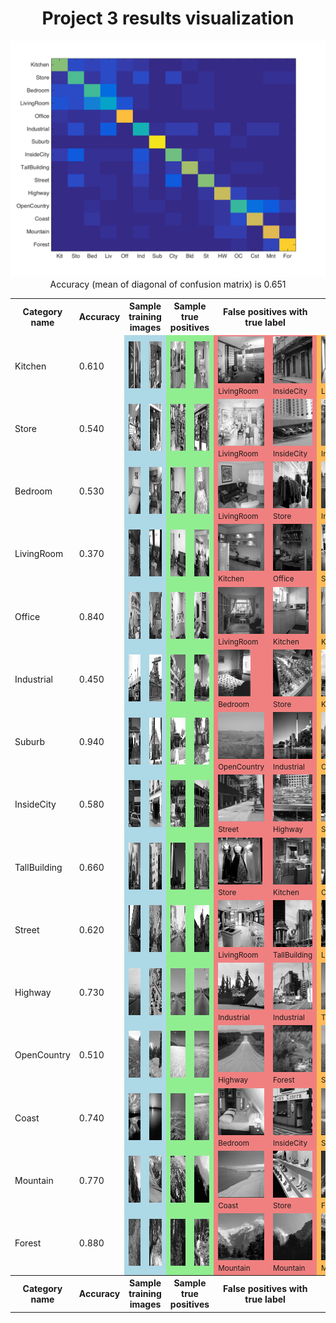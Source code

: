 <center>
<h1>Project 3 results visualization</h1>
<img src="confusion_matrix.png">

<br>
Accuracy (mean of diagonal of confusion matrix) is 0.651
<p>

<table border=0 cellpadding=4 cellspacing=1>
<tr>
<th>Category name</th>
<th>Accuracy</th>
<th colspan=2>Sample training images</th>
<th colspan=2>Sample true positives</th>
<th colspan=2>False positives with true label</th>
<th colspan=2>False negatives with wrong predicted label</th>
</tr>
<tr>
<td>Kitchen</td>
<td>0.610</td>
<td bgcolor=LightBlue><img src="thumbnails/Kitchen_image_0020.jpg" width=100 height=75></td>
<td bgcolor=LightBlue><img src="thumbnails/Kitchen_image_0100.jpg" width=100 height=75></td>
<td bgcolor=LightGreen><img src="thumbnails/Kitchen_image_0093.jpg" width=99 height=75></td>
<td bgcolor=LightGreen><img src="thumbnails/Kitchen_image_0129.jpg" width=100 height=75></td>
<td bgcolor=LightCoral><img src="thumbnails/LivingRoom_image_0078.jpg" width=113 height=75><br><small>LivingRoom</small></td>
<td bgcolor=LightCoral><img src="thumbnails/InsideCity_image_0041.jpg" width=75 height=75><br><small>InsideCity</small></td>
<td bgcolor=#FFBB55><img src="thumbnails/Kitchen_image_0183.jpg" width=100 height=75><br><small>LivingRoom</small></td>
<td bgcolor=#FFBB55><img src="thumbnails/Kitchen_image_0095.jpg" width=102 height=75><br><small>Store</small></td>
</tr>
<tr>
<td>Store</td>
<td>0.540</td>
<td bgcolor=LightBlue><img src="thumbnails/Store_image_0255.jpg" width=102 height=75></td>
<td bgcolor=LightBlue><img src="thumbnails/Store_image_0119.jpg" width=100 height=75></td>
<td bgcolor=LightGreen><img src="thumbnails/Store_image_0111.jpg" width=100 height=75></td>
<td bgcolor=LightGreen><img src="thumbnails/Store_image_0138.jpg" width=100 height=75></td>
<td bgcolor=LightCoral><img src="thumbnails/LivingRoom_image_0079.jpg" width=103 height=75><br><small>LivingRoom</small></td>
<td bgcolor=LightCoral><img src="thumbnails/InsideCity_image_0118.jpg" width=75 height=75><br><small>InsideCity</small></td>
<td bgcolor=#FFBB55><img src="thumbnails/Store_image_0147.jpg" width=101 height=75><br><small>Industrial</small></td>
<td bgcolor=#FFBB55><img src="thumbnails/Store_image_0074.jpg" width=54 height=75><br><small>InsideCity</small></td>
</tr>
<tr>
<td>Bedroom</td>
<td>0.530</td>
<td bgcolor=LightBlue><img src="thumbnails/Bedroom_image_0045.jpg" width=57 height=75></td>
<td bgcolor=LightBlue><img src="thumbnails/Bedroom_image_0149.jpg" width=77 height=75></td>
<td bgcolor=LightGreen><img src="thumbnails/Bedroom_image_0148.jpg" width=102 height=75></td>
<td bgcolor=LightGreen><img src="thumbnails/Bedroom_image_0163.jpg" width=100 height=75></td>
<td bgcolor=LightCoral><img src="thumbnails/LivingRoom_image_0092.jpg" width=101 height=75><br><small>LivingRoom</small></td>
<td bgcolor=LightCoral><img src="thumbnails/Store_image_0102.jpg" width=100 height=75><br><small>Store</small></td>
<td bgcolor=#FFBB55><img src="thumbnails/Bedroom_image_0130.jpg" width=132 height=75><br><small>Industrial</small></td>
<td bgcolor=#FFBB55><img src="thumbnails/Bedroom_image_0156.jpg" width=99 height=75><br><small>OpenCountry</small></td>
</tr>
<tr>
<td>LivingRoom</td>
<td>0.370</td>
<td bgcolor=LightBlue><img src="thumbnails/LivingRoom_image_0243.jpg" width=100 height=75></td>
<td bgcolor=LightBlue><img src="thumbnails/LivingRoom_image_0130.jpg" width=101 height=75></td>
<td bgcolor=LightGreen><img src="thumbnails/LivingRoom_image_0024.jpg" width=100 height=75></td>
<td bgcolor=LightGreen><img src="thumbnails/LivingRoom_image_0114.jpg" width=98 height=75></td>
<td bgcolor=LightCoral><img src="thumbnails/Kitchen_image_0182.jpg" width=100 height=75><br><small>Kitchen</small></td>
<td bgcolor=LightCoral><img src="thumbnails/Office_image_0140.jpg" width=103 height=75><br><small>Office</small></td>
<td bgcolor=#FFBB55><img src="thumbnails/LivingRoom_image_0063.jpg" width=115 height=75><br><small>Store</small></td>
<td bgcolor=#FFBB55><img src="thumbnails/LivingRoom_image_0078.jpg" width=113 height=75><br><small>Kitchen</small></td>
</tr>
<tr>
<td>Office</td>
<td>0.840</td>
<td bgcolor=LightBlue><img src="thumbnails/Office_image_0095.jpg" width=107 height=75></td>
<td bgcolor=LightBlue><img src="thumbnails/Office_image_0109.jpg" width=115 height=75></td>
<td bgcolor=LightGreen><img src="thumbnails/Office_image_0037.jpg" width=108 height=75></td>
<td bgcolor=LightGreen><img src="thumbnails/Office_image_0067.jpg" width=117 height=75></td>
<td bgcolor=LightCoral><img src="thumbnails/LivingRoom_image_0015.jpg" width=100 height=75><br><small>LivingRoom</small></td>
<td bgcolor=LightCoral><img src="thumbnails/Kitchen_image_0029.jpg" width=57 height=75><br><small>Kitchen</small></td>
<td bgcolor=#FFBB55><img src="thumbnails/Office_image_0127.jpg" width=119 height=75><br><small>Kitchen</small></td>
<td bgcolor=#FFBB55><img src="thumbnails/Office_image_0140.jpg" width=103 height=75><br><small>LivingRoom</small></td>
</tr>
<tr>
<td>Industrial</td>
<td>0.450</td>
<td bgcolor=LightBlue><img src="thumbnails/Industrial_image_0103.jpg" width=112 height=75></td>
<td bgcolor=LightBlue><img src="thumbnails/Industrial_image_0195.jpg" width=50 height=75></td>
<td bgcolor=LightGreen><img src="thumbnails/Industrial_image_0021.jpg" width=100 height=75></td>
<td bgcolor=LightGreen><img src="thumbnails/Industrial_image_0045.jpg" width=61 height=75></td>
<td bgcolor=LightCoral><img src="thumbnails/Bedroom_image_0117.jpg" width=52 height=75><br><small>Bedroom</small></td>
<td bgcolor=LightCoral><img src="thumbnails/Store_image_0030.jpg" width=100 height=75><br><small>Store</small></td>
<td bgcolor=#FFBB55><img src="thumbnails/Industrial_image_0035.jpg" width=77 height=75><br><small>Kitchen</small></td>
<td bgcolor=#FFBB55><img src="thumbnails/Industrial_image_0087.jpg" width=112 height=75><br><small>Store</small></td>
</tr>
<tr>
<td>Suburb</td>
<td>0.940</td>
<td bgcolor=LightBlue><img src="thumbnails/Suburb_image_0007.jpg" width=113 height=75></td>
<td bgcolor=LightBlue><img src="thumbnails/Suburb_image_0038.jpg" width=113 height=75></td>
<td bgcolor=LightGreen><img src="thumbnails/Suburb_image_0168.jpg" width=113 height=75></td>
<td bgcolor=LightGreen><img src="thumbnails/Suburb_image_0101.jpg" width=113 height=75></td>
<td bgcolor=LightCoral><img src="thumbnails/OpenCountry_image_0114.jpg" width=75 height=75><br><small>OpenCountry</small></td>
<td bgcolor=LightCoral><img src="thumbnails/Industrial_image_0115.jpg" width=94 height=75><br><small>Industrial</small></td>
<td bgcolor=#FFBB55><img src="thumbnails/Suburb_image_0164.jpg" width=113 height=75><br><small>OpenCountry</small></td>
<td bgcolor=#FFBB55><img src="thumbnails/Suburb_image_0013.jpg" width=113 height=75><br><small>InsideCity</small></td>
</tr>
<tr>
<td>InsideCity</td>
<td>0.580</td>
<td bgcolor=LightBlue><img src="thumbnails/InsideCity_image_0108.jpg" width=75 height=75></td>
<td bgcolor=LightBlue><img src="thumbnails/InsideCity_image_0148.jpg" width=75 height=75></td>
<td bgcolor=LightGreen><img src="thumbnails/InsideCity_image_0061.jpg" width=75 height=75></td>
<td bgcolor=LightGreen><img src="thumbnails/InsideCity_image_0040.jpg" width=75 height=75></td>
<td bgcolor=LightCoral><img src="thumbnails/Street_image_0055.jpg" width=75 height=75><br><small>Street</small></td>
<td bgcolor=LightCoral><img src="thumbnails/Highway_image_0029.jpg" width=75 height=75><br><small>Highway</small></td>
<td bgcolor=#FFBB55><img src="thumbnails/InsideCity_image_0124.jpg" width=75 height=75><br><small>Store</small></td>
<td bgcolor=#FFBB55><img src="thumbnails/InsideCity_image_0049.jpg" width=75 height=75><br><small>TallBuilding</small></td>
</tr>
<tr>
<td>TallBuilding</td>
<td>0.660</td>
<td bgcolor=LightBlue><img src="thumbnails/TallBuilding_image_0275.jpg" width=75 height=75></td>
<td bgcolor=LightBlue><img src="thumbnails/TallBuilding_image_0110.jpg" width=75 height=75></td>
<td bgcolor=LightGreen><img src="thumbnails/TallBuilding_image_0059.jpg" width=75 height=75></td>
<td bgcolor=LightGreen><img src="thumbnails/TallBuilding_image_0013.jpg" width=75 height=75></td>
<td bgcolor=LightCoral><img src="thumbnails/Store_image_0116.jpg" width=71 height=75><br><small>Store</small></td>
<td bgcolor=LightCoral><img src="thumbnails/Kitchen_image_0071.jpg" width=100 height=75><br><small>Kitchen</small></td>
<td bgcolor=#FFBB55><img src="thumbnails/TallBuilding_image_0084.jpg" width=75 height=75><br><small>Coast</small></td>
<td bgcolor=#FFBB55><img src="thumbnails/TallBuilding_image_0035.jpg" width=75 height=75><br><small>Industrial</small></td>
</tr>
<tr>
<td>Street</td>
<td>0.620</td>
<td bgcolor=LightBlue><img src="thumbnails/Street_image_0139.jpg" width=75 height=75></td>
<td bgcolor=LightBlue><img src="thumbnails/Street_image_0257.jpg" width=75 height=75></td>
<td bgcolor=LightGreen><img src="thumbnails/Street_image_0026.jpg" width=75 height=75></td>
<td bgcolor=LightGreen><img src="thumbnails/Street_image_0138.jpg" width=75 height=75></td>
<td bgcolor=LightCoral><img src="thumbnails/LivingRoom_image_0045.jpg" width=115 height=75><br><small>LivingRoom</small></td>
<td bgcolor=LightCoral><img src="thumbnails/TallBuilding_image_0022.jpg" width=75 height=75><br><small>TallBuilding</small></td>
<td bgcolor=#FFBB55><img src="thumbnails/Street_image_0013.jpg" width=75 height=75><br><small>LivingRoom</small></td>
<td bgcolor=#FFBB55><img src="thumbnails/Street_image_0145.jpg" width=75 height=75><br><small>Store</small></td>
</tr>
<tr>
<td>Highway</td>
<td>0.730</td>
<td bgcolor=LightBlue><img src="thumbnails/Highway_image_0166.jpg" width=75 height=75></td>
<td bgcolor=LightBlue><img src="thumbnails/Highway_image_0248.jpg" width=75 height=75></td>
<td bgcolor=LightGreen><img src="thumbnails/Highway_image_0044.jpg" width=75 height=75></td>
<td bgcolor=LightGreen><img src="thumbnails/Highway_image_0116.jpg" width=75 height=75></td>
<td bgcolor=LightCoral><img src="thumbnails/Industrial_image_0116.jpg" width=126 height=75><br><small>Industrial</small></td>
<td bgcolor=LightCoral><img src="thumbnails/Industrial_image_0106.jpg" width=100 height=75><br><small>Industrial</small></td>
<td bgcolor=#FFBB55><img src="thumbnails/Highway_image_0041.jpg" width=75 height=75><br><small>TallBuilding</small></td>
<td bgcolor=#FFBB55><img src="thumbnails/Highway_image_0029.jpg" width=75 height=75><br><small>InsideCity</small></td>
</tr>
<tr>
<td>OpenCountry</td>
<td>0.510</td>
<td bgcolor=LightBlue><img src="thumbnails/OpenCountry_image_0247.jpg" width=75 height=75></td>
<td bgcolor=LightBlue><img src="thumbnails/OpenCountry_image_0168.jpg" width=75 height=75></td>
<td bgcolor=LightGreen><img src="thumbnails/OpenCountry_image_0035.jpg" width=75 height=75></td>
<td bgcolor=LightGreen><img src="thumbnails/OpenCountry_image_0112.jpg" width=75 height=75></td>
<td bgcolor=LightCoral><img src="thumbnails/Highway_image_0003.jpg" width=75 height=75><br><small>Highway</small></td>
<td bgcolor=LightCoral><img src="thumbnails/Forest_image_0126.jpg" width=75 height=75><br><small>Forest</small></td>
<td bgcolor=#FFBB55><img src="thumbnails/OpenCountry_image_0114.jpg" width=75 height=75><br><small>Suburb</small></td>
<td bgcolor=#FFBB55><img src="thumbnails/OpenCountry_image_0119.jpg" width=75 height=75><br><small>Coast</small></td>
</tr>
<tr>
<td>Coast</td>
<td>0.740</td>
<td bgcolor=LightBlue><img src="thumbnails/Coast_image_0267.jpg" width=75 height=75></td>
<td bgcolor=LightBlue><img src="thumbnails/Coast_image_0355.jpg" width=75 height=75></td>
<td bgcolor=LightGreen><img src="thumbnails/Coast_image_0072.jpg" width=75 height=75></td>
<td bgcolor=LightGreen><img src="thumbnails/Coast_image_0044.jpg" width=75 height=75></td>
<td bgcolor=LightCoral><img src="thumbnails/Bedroom_image_0050.jpg" width=113 height=75><br><small>Bedroom</small></td>
<td bgcolor=LightCoral><img src="thumbnails/InsideCity_image_0015.jpg" width=75 height=75><br><small>InsideCity</small></td>
<td bgcolor=#FFBB55><img src="thumbnails/Coast_image_0002.jpg" width=75 height=75><br><small>Street</small></td>
<td bgcolor=#FFBB55><img src="thumbnails/Coast_image_0107.jpg" width=75 height=75><br><small>Bedroom</small></td>
</tr>
<tr>
<td>Mountain</td>
<td>0.770</td>
<td bgcolor=LightBlue><img src="thumbnails/Mountain_image_0340.jpg" width=75 height=75></td>
<td bgcolor=LightBlue><img src="thumbnails/Mountain_image_0334.jpg" width=75 height=75></td>
<td bgcolor=LightGreen><img src="thumbnails/Mountain_image_0086.jpg" width=75 height=75></td>
<td bgcolor=LightGreen><img src="thumbnails/Mountain_image_0091.jpg" width=75 height=75></td>
<td bgcolor=LightCoral><img src="thumbnails/Coast_image_0011.jpg" width=75 height=75><br><small>Coast</small></td>
<td bgcolor=LightCoral><img src="thumbnails/Store_image_0141.jpg" width=125 height=75><br><small>Store</small></td>
<td bgcolor=#FFBB55><img src="thumbnails/Mountain_image_0017.jpg" width=75 height=75><br><small>Forest</small></td>
<td bgcolor=#FFBB55><img src="thumbnails/Mountain_image_0118.jpg" width=75 height=75><br><small>Forest</small></td>
</tr>
<tr>
<td>Forest</td>
<td>0.880</td>
<td bgcolor=LightBlue><img src="thumbnails/Forest_image_0092.jpg" width=75 height=75></td>
<td bgcolor=LightBlue><img src="thumbnails/Forest_image_0254.jpg" width=75 height=75></td>
<td bgcolor=LightGreen><img src="thumbnails/Forest_image_0023.jpg" width=75 height=75></td>
<td bgcolor=LightGreen><img src="thumbnails/Forest_image_0127.jpg" width=75 height=75></td>
<td bgcolor=LightCoral><img src="thumbnails/Mountain_image_0118.jpg" width=75 height=75><br><small>Mountain</small></td>
<td bgcolor=LightCoral><img src="thumbnails/Mountain_image_0008.jpg" width=75 height=75><br><small>Mountain</small></td>
<td bgcolor=#FFBB55><img src="thumbnails/Forest_image_0124.jpg" width=75 height=75><br><small>Mountain</small></td>
<td bgcolor=#FFBB55><img src="thumbnails/Forest_image_0128.jpg" width=75 height=75><br><small>Coast</small></td>
</tr>
<tr>
<th>Category name</th>
<th>Accuracy</th>
<th colspan=2>Sample training images</th>
<th colspan=2>Sample true positives</th>
<th colspan=2>False positives with true label</th>
<th colspan=2>False negatives with wrong predicted label</th>
</tr>
</table>
</center>


